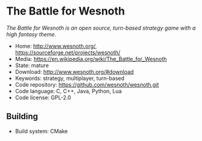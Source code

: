 # The Battle for Wesnoth

_The Battle for Wesnoth is an open source, turn-based strategy game with a high fantasy theme._

- Home: http://www.wesnoth.org/, https://sourceforge.net/projects/wesnoth/
- Media: https://en.wikipedia.org/wiki/The_Battle_for_Wesnoth
- State: mature
- Download: http://www.wesnoth.org/#download
- Keywords: strategy, multiplayer, turn-based
- Code repository: https://github.com/wesnoth/wesnoth.git
- Code language: C, C++, Java, Python, Lua
- Code license: GPL-2.0

## Building

- Build system: CMake

